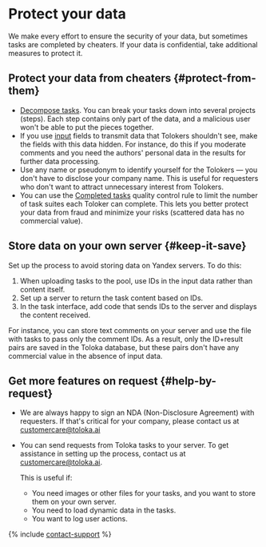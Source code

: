 # Protect your data

We make every effort to ensure the security of your data, but sometimes tasks are completed by cheaters. If your data is confidential, take additional measures to protect it.

## Protect your data from cheaters {#protect-from-them}

- [Decompose tasks](solution-architecture.md#ul_aqh_tbb_xlb). You can break your tasks down into several projects (steps). Each step contains only part of the data, and a malicious user won't be able to put the pieces together.
- If you use [input](../../glossary.md#input-output-data-ru) fields to transmit data that Tolokers shouldn't see, make the fields with this data hidden. For instance, do this if you moderate comments and you need the authors' personal data in the results for further data processing.
- Use any name or pseudonym to identify yourself for the Tolokers — you don't have to disclose your company name. This is useful for requesters who don't want to attract unnecessary interest from Tolokers.
- You can use the [Completed tasks](submitted-answers.md#rule) quality control rule to limit the number of task suites each Toloker can complete. This lets you better protect your data from fraud and minimize your risks (scattered data has no commercial value).

## Store data on your own server {#keep-it-save}

Set up the process to avoid storing data on Yandex servers. To do this:
1. When uploading tasks to the pool, use IDs in the input data rather than content itself.
1. Set up a server to return the task content based on IDs.
1. In the task interface, add code that sends IDs to the server and displays the content received.

For instance, you can store text comments on your server and use the file with tasks to pass only the comment IDs. As a result, only the ID+result pairs are saved in the Toloka database, but these pairs don't have any commercial value in the absence of input data.

## Get more features on request {#help-by-request}

- We are always happy to sign an NDA (Non-Disclosure Agreement) with requesters. If that's critical for your company, please contact us at [customercare@toloka.ai](mailto:customercare@toloka.ai)

- You can send requests from Toloka tasks to your server. To get assistance in setting up the process, contact us at [customercare@toloka.ai](mailto:customercare@toloka.ai).

    This is useful if:
    - You need images or other files for your tasks, and you want to store them on your own server.
    - You need to load dynamic data in the tasks.
    - You want to log user actions.

{% include [contact-support](../_includes/contact-support-help.md) %}